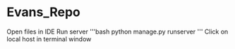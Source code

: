 # Evans_Repo
Open files in IDE
Run server
'''bash
python manage.py runserver
'''
Click on local host in terminal window
